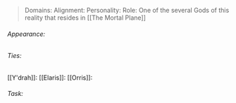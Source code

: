 > Domains: 
> Alignment: 
> Personality: 
> Role: One of the several Gods of this reality that resides in [[The Mortal Plane]]

###### Appearance:

###### Ties:
[[Y'drah]]: 
[[Elaris]]: 
[[Orris]]: 
###### Task:
